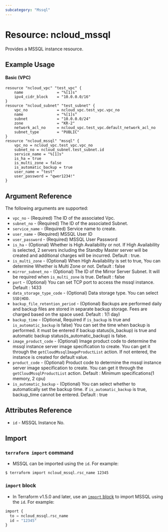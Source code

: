 ```yaml
---
subcategory: "Mssql"
---
```



# Resource: ncloud_mssql

Provides a MSSQL instance resource.

## Example Usage

#### Basic (VPC)

```hcl
resource "ncloud_vpc" "test_vpc" {
    name               = "%[1]s"
	ipv4_cidr_block    = "10.0.0.0/16"
}
resource "ncloud_subnet" "test_subnet" {
	vpc_no             = ncloud_vpc.test_vpc.vpc_no
	name               = "%[1]s"
	subnet             = "10.0.0.0/24"
	zone               = "KR-2"
	network_acl_no     = ncloud_vpc.test_vpc.default_network_acl_no
	subnet_type        = "PUBLIC"
}
resource "ncloud_mssql" "mssql" {
	vpc_no = ncloud_vpc.test_vpc.vpc_no
	subnet_no = ncloud_subnet.test_subnet.id
	service_name = "%[1]s"
	is_ha = true
	is_multi_zone = false
	is_automatic_backup = true
	user_name = "test"
	user_password = "qwer1234!"
}
```

## Argument Reference

The following arguments are supported:

* `vpc_no` - (Required) The ID of the associated Vpc.
* `subnet_no` - (Required) The ID of the associated Subnet.
* `service_name` - (Required) Service name to create.
* `user_name` - (Required) MSSQL User ID
* `user_password` - (Required) MSSQL User Password
* `is_ha` - (Optional) Whether is High Availability or not. If High Availability is selected, 2 servers including the Standby Master server will be created and additional charges will be incurred. Default : true.
* `is_multi_zone` - (Optional) When High Availability is set to true, You can determine Whether is Multi Zone or not. Default : false
* `mirror_subnet_no` - (Optional) The ID of the Mirror Server Subnet. It will be required when `is_multi_zone` is true. Default : false
* `port` - (Optional) You can set TCP port to access the mssql instance. Default : 1433
* `data_storage_type_code` - (Optional) Data storage type. You can select `SSD|HDD`.
* `backup_file_retention_period` - (Optional) Backups are performed daily and backup files are stored in separate backup storage. Fees are charged based on the space used. Default : 1(1 day)
* `backup_time` - (Optional, Required if `is_backup` is true and `is_automatic_backup` is false) You can set the time when backup is performed. it must be entered if backup status(is_backup) is true and automatic backup status(is_automatic_backup) is false.
* `image_product_code` - (Optional) Image product code to determine the mssql instance server image specification to create. You can get it through the `getCloudMssqlImageProductList` action. If not entered, the instance is created for default value.
* `product_code` - (Optional) Product code to determine the mssql instance server image specification to create. You can get it through the `getCloudMssqlProductList` action. Default : Minimum specifications(1 memory, 2 cpu)
* `is_automatic_backup` - (Optional) You can select whether to automatically set the backup time. if `is_automatic_backup` is true, backup_time cannot be entered. Default : true 

## Attributes Reference

* `id` - MSSQL Instance No.

## Import

### `terraform import` command

* MSSQL can be imported using the `id`. For example:

```console
$ terraform import ncloud_mssql.rsc_name 12345
```

### `import` block

* In Terraform v1.5.0 and later, use an [`import` block](https://developer.hashicorp.com/terraform/language/import) to import MSSQL using the `id`. For example:

```terraform
import {
  to = ncloud_mssql.rsc_name
  id = "12345"
}
```
